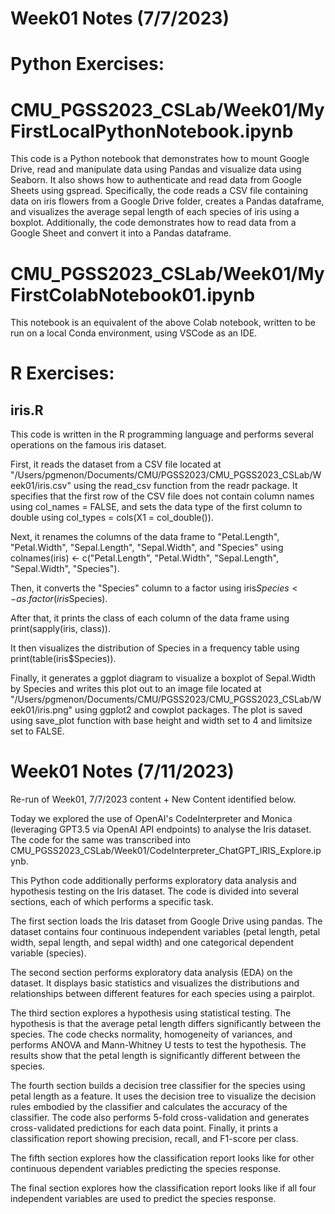 # Week01 Notes (7/7/2023)

# Python Exercises:

# CMU_PGSS2023_CSLab/Week01/MyFirstLocalPythonNotebook.ipynb
This code is a Python notebook that demonstrates how to mount Google Drive, read and manipulate data using Pandas and visualize data using Seaborn. It also shows how to authenticate and read data from Google Sheets using gspread. Specifically, the code reads a CSV file containing data on iris flowers from a Google Drive folder, creates a Pandas dataframe, and visualizes the average sepal length of each species of iris using a boxplot. Additionally, the code demonstrates how to read data from a Google Sheet and convert it into a Pandas dataframe.


# CMU_PGSS2023_CSLab/Week01/MyFirstColabNotebook01.ipynb
This notebook is an equivalent of the above Colab notebook, written to be run on a local Conda environment, using VSCode as an IDE. 


# R Exercises:

## iris.R

This code is written in the R programming language and performs several operations on the famous iris dataset.

First, it reads the dataset from a CSV file located at "/Users/pgmenon/Documents/CMU/PGSS2023/CMU_PGSS2023_CSLab/Week01/iris.csv" using the read_csv function from the readr package. It specifies that the first row of the CSV file does not contain column names using col_names = FALSE, and sets the data type of the first column to double using col_types = cols(X1 = col_double()).

Next, it renames the columns of the data frame to "Petal.Length", "Petal.Width", "Sepal.Length", "Sepal.Width", and "Species" using colnames(iris) <- c("Petal.Length", "Petal.Width", "Sepal.Length", "Sepal.Width", "Species").

Then, it converts the "Species" column to a factor using iris$Species <- as.factor(iris$Species).

After that, it prints the class of each column of the data frame using print(sapply(iris, class)).

It then visualizes the distribution of Species in a frequency table using print(table(iris$Species)).

Finally, it generates a ggplot diagram to visualize a boxplot of Sepal.Width by Species and writes this plot out to an image file located at "/Users/pgmenon/Documents/CMU/PGSS2023/CMU_PGSS2023_CSLab/Week01/iris.png" using ggplot2 and cowplot packages. The plot is saved using save_plot function with base height and width set to 4 and limitsize set to FALSE.



# Week01 Notes (7/11/2023)

Re-run of Week01, 7/7/2023 content + New Content identified below.

Today we explored the use of OpenAI's CodeInterpreter and Monica (leveraging GPT3.5 via OpenAI API endpoints) to analyse the Iris dataset.  The code for the same was transcribed into CMU_PGSS2023_CSLab/Week01/CodeInterpreter_ChatGPT_IRIS_Explore.ipynb. 

This Python code additionally performs exploratory data analysis and hypothesis testing on the Iris dataset. The code is divided into several sections, each of which performs a specific task.

The first section loads the Iris dataset from Google Drive using pandas. The dataset contains four continuous independent variables (petal length, petal width, sepal length, and sepal width) and one categorical dependent variable (species).

The second section performs exploratory data analysis (EDA) on the dataset. It displays basic statistics and visualizes the distributions and relationships between different features for each species using a pairplot.

The third section explores a hypothesis using statistical testing. The hypothesis is that the average petal length differs significantly between the species. The code checks normality, homogeneity of variances, and performs ANOVA and Mann-Whitney U tests to test the hypothesis. The results show that the petal length is significantly different between the species.

The fourth section builds a decision tree classifier for the species using petal length as a feature. It uses the decision tree to visualize the decision rules embodied by the classifier and calculates the accuracy of the classifier. The code also performs 5-fold cross-validation and generates cross-validated predictions for each data point. Finally, it prints a classification report showing precision, recall, and F1-score per class.

The fifth section explores how the classification report looks like for other continuous dependent variables predicting the species response.

The final section explores how the classification report looks like if all four independent variables are used to predict the species response.